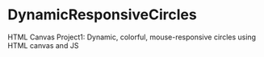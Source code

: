# DynamicResponsiveCircles
HTML Canvas Project1: Dynamic, colorful, mouse-responsive circles using HTML canvas and JS
